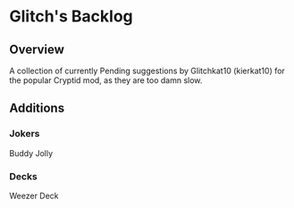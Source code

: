 # Glitch's Backlog

## Overview
A collection of currently Pending suggestions by Glitchkat10 (kierkat10) for the popular Cryptid mod, as they are too damn slow.
## Additions
### Jokers
Buddy Jolly
### Decks
Weezer Deck
